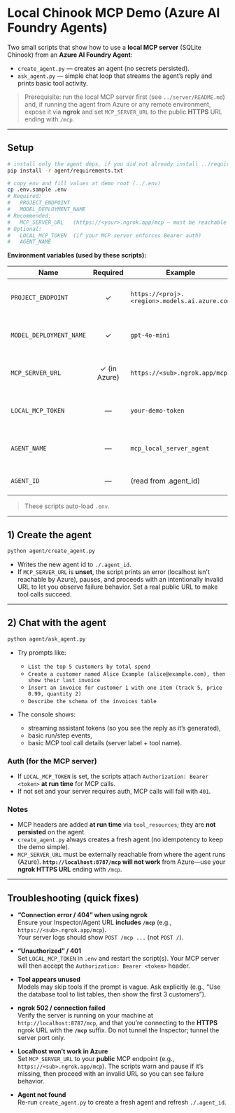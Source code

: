 # Local Chinook MCP Demo (Azure AI Foundry Agents)

Two small scripts that show how to use a **local MCP server** (SQLite Chinook) from an **Azure AI Foundry Agent**:
- `create_agent.py` — creates an agent (no secrets persisted).
- `ask_agent.py` — simple chat loop that streams the agent’s reply and prints basic tool activity.

> Prerequisite: run the local MCP server first (see `../server/README.md`) and, if running the agent from Azure or any remote environment, expose it via **ngrok** and set `MCP_SERVER_URL` to the public **HTTPS** URL ending with `/mcp`.

---

## Setup

~~~bash
# install only the agent deps, if you did not already install ../requirements.txt 
pip install -r agent/requirements.txt

# copy env and fill values at demo root (../.env)
cp .env.sample .env
# Required:
#   PROJECT_ENDPOINT
#   MODEL_DEPLOYMENT_NAME
# Recommended: 
#   MCP_SERVER_URL   (https://<your>.ngrok.app/mcp — must be reachable from Azure)
# Optional:
#   LOCAL_MCP_TOKEN  (if your MCP server enforces Bearer auth)
#   AGENT_NAME
~~~

**Environment variables (used by these scripts):**

| Name | Required | Example | Notes |
|---|:---:|---|---|
| `PROJECT_ENDPOINT` | ✓ | `https://<proj>.<region>.models.ai.azure.com` | Your Azure AI Foundry project endpoint |
| `MODEL_DEPLOYMENT_NAME` | ✓ | `gpt-4o-mini` | Model deployment to back the agent |
| `MCP_SERVER_URL` | ✓ (in Azure) | `https://<sub>.ngrok.app/mcp` | Must be publicly reachable; **include `/mcp`** |
| `LOCAL_MCP_TOKEN` | — | `your-demo-token` | If your MCP server requires Bearer auth |
| `AGENT_NAME` | — | `mcp_local_server_agent` | Display name for the created agent |
| `AGENT_ID` | — | (read from .agent_id) | Optional override for `ask_agent.py` |

> These scripts auto-load `.env`.

---

## 1) Create the agent

~~~bash
python agent/create_agent.py
~~~

- Writes the new agent id to `./.agent_id`.
- If `MCP_SERVER_URL` is **unset**, the script prints an error (localhost isn't reachable by Azure), pauses, and proceeds with an intentionally invalid URL to let you observe failure behavior. Set a real public URL to make tool calls succeed.

---

## 2) Chat with the agent

~~~bash
python agent/ask_agent.py
~~~

- Try prompts like:
  - `List the top 5 customers by total spend`
  - `Create a customer named Alice Example (alice@example.com), then show their last invoice`
  - `Insert an invoice for customer 1 with one item (track 5, price 0.99, quantity 2)`
  - `Describe the schema of the invoices table`

- The console shows:
  - streaming assistant tokens (so you see the reply as it’s generated),
  - basic run/step events,
  - basic MCP tool call details (server label + tool name).

### Auth (for the MCP server)
- If `LOCAL_MCP_TOKEN` is set, the scripts attach `Authorization: Bearer <token>` **at run time** for MCP calls.
- If not set and your server requires auth, MCP calls will fail with `401`.

### Notes
- MCP headers are added **at run time** via `tool_resources`; they are **not persisted** on the agent.
- `create_agent.py` always creates a fresh agent (no idempotency to keep the demo simple).
- `MCP_SERVER_URL` must be externally reachable from where the agent runs (Azure). **`http://localhost:8787/mcp` will not work** from Azure—use your **ngrok HTTPS URL** ending with `/mcp`.

---

## Troubleshooting (quick fixes)

- **“Connection error / 404” when using ngrok**  
  Ensure your Inspector/Agent URL **includes `/mcp`** (e.g., `https://<sub>.ngrok.app/mcp`).  
  Your server logs should show `POST /mcp ...` (not `POST /`).

- **“Unauthorized” / 401**  
  Set `LOCAL_MCP_TOKEN` in `.env` and restart the script(s). Your MCP server will then accept the `Authorization: Bearer <token>` header.

- **Tool appears unused**  
  Models may skip tools if the prompt is vague. Ask explicitly (e.g., “Use the database tool to list tables, then show the first 3 customers”).

- **ngrok 502 / connection failed**  
  Verify the server is running on your machine at `http://localhost:8787/mcp`, and that you’re connecting to the **HTTPS** ngrok URL with the **`/mcp`** suffix. Do not tunnel the Inspector; tunnel the server port only.

- **Localhost won’t work in Azure**  
  Set `MCP_SERVER_URL` to your **public** MCP endpoint (e.g., `https://<sub>.ngrok.app/mcp`). The scripts warn and pause if it’s missing, then proceed with an invalid URL so you can see failure behavior.

- **Agent not found**  
  Re-run `create_agent.py` to create a fresh agent and refresh `./.agent_id`.
